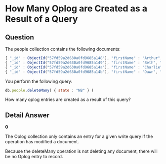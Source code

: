 # How Many Oplog are Created as a Result of a Query

## Question

The people collection contains the following documents:

```javascript
{ "_id" : ObjectId("57fd59a2d630a0fd9685a148"), "firstName" : "Arthur", "lastName" : "Aaronson", "state" : "WA", "city" : "Seattle", "likes" : [ "dogs", "cats" ] }
{ "_id" : ObjectId("57fd59a2d630a0fd9685a149"), "firstName" : "Beth", "lastName" : "Barnes", "state" : "WA", "city" : "Richland", "likes" : [ "forest", "desert" ] }
{ "_id" : ObjectId("57fd59a2d630a0fd9685a14a"), "firstName" : "Charlie", "lastName" : "Carlson", "state" : "CA", "city" : "San Diego", "likes" : [ "desert", "beach" ] }
{ "_id" : ObjectId("57fd59a2d630a0fd9685a14b"), "firstName" : "Dawn", "lastName" : "Davis", "state" : "WA", "city" : "Seattle", "likes" : [ "forest", "mountains" ] }
```

You perform the following query:

```javascript
db.people.deleteMany( { state : "NB" } ) 
```

How many oplog entries are created as a result of this query?


## Detail Answer

**0**

The Oplog collection only contains an entry for a given write query if the operation has modified a document.

Because the deleteMany operation is not deleting any document, there will be no Oplog entry to record.
